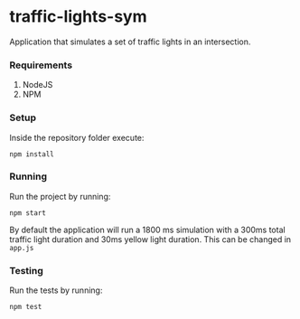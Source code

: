 # traffic-lights-sym
Application that simulates a set of traffic lights in an intersection.

### Requirements ###
1. NodeJS
2. NPM

### Setup ###
Inside the repository folder execute:
```
npm install
```

### Running ###
Run the project by running:
```
npm start
```
By default the application will run a 1800 ms simulation with a 300ms total traffic light duration and 30ms yellow light duration. This can be changed in ``app.js``

### Testing ###
Run the tests by running:
```
npm test
```